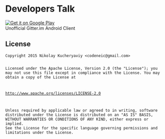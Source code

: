 # Developers Talk
<a href="https://play.google.com/store/apps/details?id=com.ne1c.developerstalk">
  <img alt="Get it on Google Play"
       src="https://developer.android.com/images/brand/en_generic_rgb_wo_45.png" />
</a>
<br>
Unofficial Gitter.im Android Client

<h2>
    <a id="user-content-license" class="anchor" href="#license" aria-hidden="true">
    <span class="octicon octicon-link"></span></a>License
</h2>
<pre><code>Copyright 2015 Nikolay Kucheryaviy &lt;codeneic@gmail.com&gt;

Licensed under the Apache License, Version 2.0 (the "License");
you may not use this file except in compliance with the License.
You may obtain a copy of the License at

   http://www.apache.org/licenses/LICENSE-2.0

Unless required by applicable law or agreed to in writing, software
distributed under the License is distributed on an "AS IS" BASIS,
WITHOUT WARRANTIES OR CONDITIONS OF ANY KIND, either express or implied.
See the License for the specific language governing permissions and
limitations under the License.
</code></pre>
